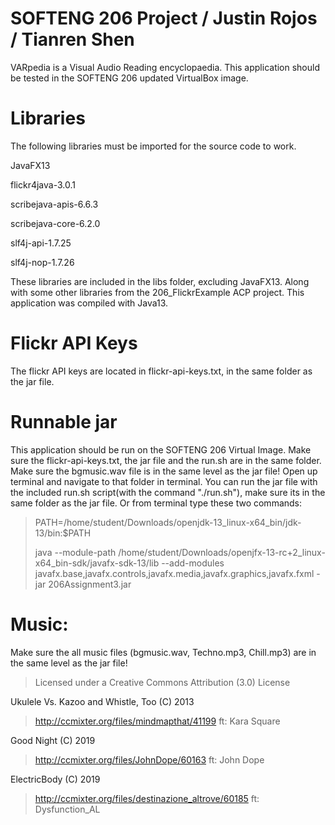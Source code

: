 # SOFTENG 206 Project / Justin Rojos / Tianren Shen
VARpedia is a Visual Audio Reading encyclopaedia.
This application should be tested in the SOFTENG 206 updated VirtualBox image.

# Libraries
The following libraries must be imported for the source code to work.

JavaFX13

flickr4java-3.0.1

scribejava-apis-6.6.3

scribejava-core-6.2.0

slf4j-api-1.7.25

slf4j-nop-1.7.26

These libraries are included in the libs folder, excluding JavaFX13. 
Along with some other libraries from the 206_FlickrExample ACP project.
This application was compiled with Java13.

# Flickr API Keys
The flickr API keys are located in flickr-api-keys.txt, in the same folder as the jar file.

# Runnable jar
This application should be run on the SOFTENG 206 Virtual Image.
Make sure the flickr-api-keys.txt, the jar file and the run.sh are in the same folder.
Make sure the bgmusic.wav file is in the same level as the jar file!
Open up terminal and navigate to that folder in terminal.
You can run the jar file with the included run.sh script(with the command "./run.sh"), make sure its in the same folder as the jar file.
Or from terminal type these two commands:
>PATH=/home/student/Downloads/openjdk-13_linux-x64_bin/jdk-13/bin:$PATH
>
>java --module-path /home/student/Downloads/openjfx-13-rc+2_linux-x64_bin-sdk/javafx-sdk-13/lib --add-modules javafx.base,javafx.controls,javafx.media,javafx.graphics,javafx.fxml -jar 206Assignment3.jar

# Music:
Make sure the all music files (bgmusic.wav, Techno.mp3, Chill.mp3) are in the same level as the jar file!

>Licensed under a Creative Commons Attribution (3.0) License

Ukulele Vs. Kazoo and Whistle, Too (C) 2013
>http://ccmixter.org/files/mindmapthat/41199 ft: Kara Square

Good Night (C) 2019
>http://ccmixter.org/files/JohnDope/60163 ft: John Dope

ElectricBody (C) 2019
>http://ccmixter.org/files/destinazione_altrove/60185 ft: Dysfunction_AL
